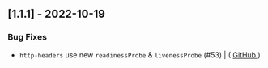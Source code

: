 ## [1.1.1] - 2022-10-19

### Bug Fixes

- `http-headers` use new `readinessProbe` & `livenessProbe` (#53) | ( [ GitHub ](https://github.com/bukowa/charts/commit/e9c154cc00a16783fe08c1947fda79cb85ef4ac3) )

<!-- generated by git-cliff -->
